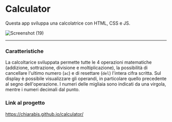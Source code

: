 # Calculator
Questa app sviluppa una calcolatrice con HTML, CSS e JS.

![Screenshot (19)](https://github.com/chiarabis/calculator/assets/124071052/03a7581a-88b5-41cc-aa64-faf23566607f)

***
### Caratteristiche
La calcoltarice sviluppata permette tutte le 4 operazioni matematiche (addizione, sottrazione, divisione e moltiplicazione),
la possibilità di cancellare l'ultimo numero (```ac```) e di resettare (```del```) l'intera cifra scritta.
Sul display è possibile visualizzare gli operandi, in particolare quello precedente al segno dell'operazione.
I numeri delle migliaia sono indicati da una virgola, mentre i numeri decimali dal punto.

### Link al progetto
https://chiarabis.github.io/calculator/
